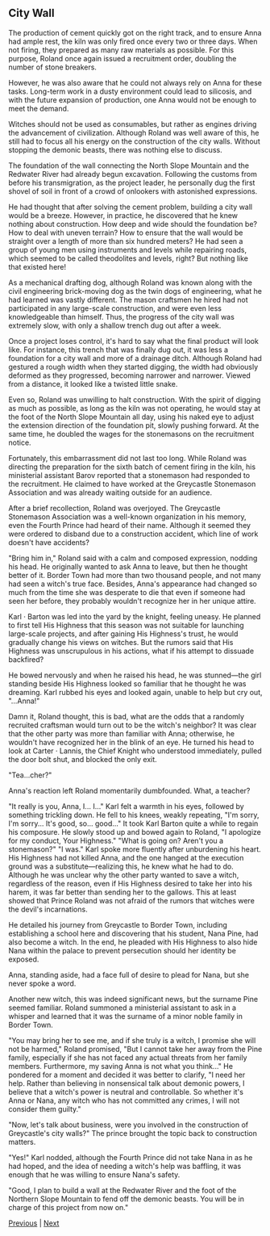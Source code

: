 ## City Wall
The production of cement quickly got on the right track, and to ensure Anna had ample rest, the kiln was only fired once every two or three days. When not firing, they prepared as many raw materials as possible. For this purpose, Roland once again issued a recruitment order, doubling the number of stone breakers.

However, he was also aware that he could not always rely on Anna for these tasks. Long-term work in a dusty environment could lead to silicosis, and with the future expansion of production, one Anna would not be enough to meet the demand.

Witches should not be used as consumables, but rather as engines driving the advancement of civilization. Although Roland was well aware of this, he still had to focus all his energy on the construction of the city walls. Without stopping the demonic beasts, there was nothing else to discuss.

The foundation of the wall connecting the North Slope Mountain and the Redwater River had already begun excavation. Following the customs from before his transmigration, as the project leader, he personally dug the first shovel of soil in front of a crowd of onlookers with astonished expressions.

He had thought that after solving the cement problem, building a city wall would be a breeze. However, in practice, he discovered that he knew nothing about construction. How deep and wide should the foundation be? How to deal with uneven terrain? How to ensure that the wall would be straight over a length of more than six hundred meters? He had seen a group of young men using instruments and levels while repairing roads, which seemed to be called theodolites and levels, right? But nothing like that existed here!

As a mechanical drafting dog, although Roland was known along with the civil engineering brick-moving dog as the twin dogs of engineering, what he had learned was vastly different. The mason craftsmen he hired had not participated in any large-scale construction, and were even less knowledgeable than himself. Thus, the progress of the city wall was extremely slow, with only a shallow trench dug out after a week.

Once a project loses control, it's hard to say what the final product will look like. For instance, this trench that was finally dug out, it was less a foundation for a city wall and more of a drainage ditch. Although Roland had gestured a rough width when they started digging, the width had obviously deformed as they progressed, becoming narrower and narrower. Viewed from a distance, it looked like a twisted little snake.

Even so, Roland was unwilling to halt construction. With the spirit of digging as much as possible, as long as the kiln was not operating, he would stay at the foot of the North Slope Mountain all day, using his naked eye to adjust the extension direction of the foundation pit, slowly pushing forward. At the same time, he doubled the wages for the stonemasons on the recruitment notice.

Fortunately, this embarrassment did not last too long. While Roland was directing the preparation for the sixth batch of cement firing in the kiln, his ministerial assistant Barov reported that a stonemason had responded to the recruitment. He claimed to have worked at the Greycastle Stonemason Association and was already waiting outside for an audience.

After a brief recollection, Roland was overjoyed. The Greycastle Stonemason Association was a well-known organization in his memory, even the Fourth Prince had heard of their name. Although it seemed they were ordered to disband due to a construction accident, which line of work doesn't have accidents?

"Bring him in," Roland said with a calm and composed expression, nodding his head. He originally wanted to ask Anna to leave, but then he thought better of it. Border Town had more than two thousand people, and not many had seen a witch's true face. Besides, Anna's appearance had changed so much from the time she was desperate to die that even if someone had seen her before, they probably wouldn't recognize her in her unique attire.

Karl · Barton was led into the yard by the knight, feeling uneasy. He planned to first tell His Highness that this season was not suitable for launching large-scale projects, and after gaining His Highness's trust, he would gradually change his views on witches. But the rumors said that His Highness was unscrupulous in his actions, what if his attempt to dissuade backfired?

He bowed nervously and when he raised his head, he was stunned—the girl standing beside His Highness looked so familiar that he thought he was dreaming. Karl rubbed his eyes and looked again, unable to help but cry out, "…Anna!"

Damn it, Roland thought, this is bad, what are the odds that a randomly recruited craftsman would turn out to be the witch's neighbor? It was clear that the other party was more than familiar with Anna; otherwise, he wouldn't have recognized her in the blink of an eye. He turned his head to look at Carter · Lannis, the Chief Knight who understood immediately, pulled the door bolt shut, and blocked the only exit.

"Tea...cher?"

Anna's reaction left Roland momentarily dumbfounded. What, a teacher?

"It really is you, Anna, I... I..." Karl felt a warmth in his eyes, followed by something trickling down. He fell to his knees, weakly repeating, "I'm sorry, I'm sorry... It's good, so... good..."
It took Karl Barton quite a while to regain his composure. He slowly stood up and bowed again to Roland, "I apologize for my conduct, Your Highness."
"What is going on? Aren't you a stonemason?"
"I was." Karl spoke more fluently after unburdening his heart. His Highness had not killed Anna, and the one hanged at the execution ground was a substitute—realizing this, he knew what he had to do. Although he was unclear why the other party wanted to save a witch, regardless of the reason, even if His Highness desired to take her into his harem, it was far better than sending her to the gallows. This at least showed that Prince Roland was not afraid of the rumors that witches were the devil's incarnations.

He detailed his journey from Greycastle to Border Town, including establishing a school here and discovering that his student, Nana Pine, had also become a witch. In the end, he pleaded with His Highness to also hide Nana within the palace to prevent persecution should her identity be exposed.

Anna, standing aside, had a face full of desire to plead for Nana, but she never spoke a word.

Another new witch, this was indeed significant news, but the surname Pine seemed familiar. Roland summoned a ministerial assistant to ask in a whisper and learned that it was the surname of a minor noble family in Border Town.

"You may bring her to see me, and if she truly is a witch, I promise she will not be harmed," Roland promised, "But I cannot take her away from the Pine family, especially if she has not faced any actual threats from her family members. Furthermore, my saving Anna is not what you think..." He pondered for a moment and decided it was better to clarify, "I need her help. Rather than believing in nonsensical talk about demonic powers, I believe that a witch's power is neutral and controllable. So whether it's Anna or Nana, any witch who has not committed any crimes, I will not consider them guilty."

"Now, let's talk about business, were you involved in the construction of Greycastle's city walls?" The prince brought the topic back to construction matters.

"Yes!" Karl nodded, although the Fourth Prince did not take Nana in as he had hoped, and the idea of needing a witch's help was baffling, it was enough that he was willing to ensure Nana's safety.

"Good, I plan to build a wall at the Redwater River and the foot of the Northern Slope Mountain to fend off the demonic beasts. You will be in charge of this project from now on."



[Previous](CH0012.md) | [Next](CH0014.md)
